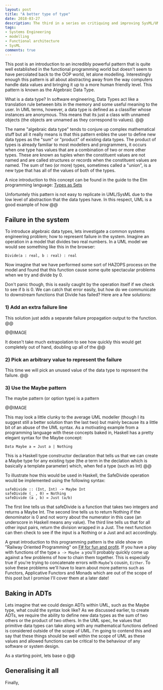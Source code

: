 ```yaml
---
layout: post
title: "A better type of type"
date: 2018-03-27
description: The third in a series on critiquing and improving SysML/UML. This time we take a look at modern plogramming languages for inspiration on improving data.
tags:
- Systems Engineering
- modelling
- Functional architecture
- SysML
comments: true
---
```


This post is an introduction to an incredibly powerful pattern that is quite well established in the functional programming world but doesn't seem to have percolated back to the OOP world, let alone modelling. Interestingly enough this pattern is all about abstracting away from the way computers handle data values and bringing it up to a more human friendly level. This pattern is known as the Algebraic Data Type.

What is a data type? In software engineering, Data Types act like a translation rule between bits in the memory and some useful meaning to the user. In UML terms, however, a data type is defined as a classifier whose instances are anonymous. This means that its just a class with unnamed objects (the objects are unnamed as they correspond to values). @@

The name "algebraic data type" tends to conjure up complex mathematical stuff but all it really means is that this pattern enbles the user to define new data types as the "sum" or "product" of existing data types. The product of types is already familiar to most modellers and programmers, it occurs when one type has values that are a combination of two or more other types. These are known as tuples when the constituent values are not named and are called structures or records when the constituent values are named.
The sum of two (or more) types, sometimes called a "union", is a new type that has all of the values of both of the types.

A nice introduction to this concept can be found in the guide to the Elm programming language: [Types as Sets](https://guide.elm-lang.org/appendix/types_as_sets.html)

Unfortuntely this pattern is not easy to replicate in UML/SysML due to the low level of abstraction that the data types have. In this respect, UML is a good example of how @@

## Failure in the system

To introduce algebraic data types, lets investigate a common systems engineering problem; how to represent failure in the system. Imagine an operation in a model that divides two real numbers. In a UML model we would see something like this in the browser:  

    Divide(a : real, b : real) : real

Now imagine that we have performed some sort of HAZOPS process on the model and found that this function cause some quite spectacular problems when we try and divide by 0.

Don't panic though, this is easily caught by the operation itself if we check to see if b is 0. We can catch that error easily, but how do we communicate to downstream functions that Divide has failed? Here are a few solutions:

### 1) Add an extra failure line

This solution just adds a separate failure propagation output to the function. @@

@@IMAGE

It doesn't take much extrapolation to see how quickly this would get completely out of hand, doubling up all of the @@

### 2) Pick an arbitrary value to represent the failure

This time we will pick an unused value of the data type to represent the failure. @@

### 3) Use the Maybe pattern

The maybe pattern (or option type) is a pattern

@@IMAGE

This may look a little clunky to the average UML modeller (though I its suggest still a better solution than the last two) but mainly because its a little bit of an abuse of the UML syntax. As a motivating example from a programming language with these concepts baked in, Haskell has a pretty elegant syntax for the Maybe concept:

    Data Maybe a = Just a | Nothing

This is a Haskell type constructor declaration that tells us that we can create a Maybe type for any existing type (the *a* term in the declation which is basically a template parameter) which, when fed a type (such as Int) @@

To illustrate how this would be used in Haskell, the SafeDivide operation would be implemented using the following syntax:

    safeDivide :: (Int, Int) -> Maybe Int
    safeDivide (_ , 0) = Nothing
    safeDivide (a , b) = Just (a/b)

The first line tells us that safeDivide is a function that takes two integers and returns a Maybe Int. The second line tells us to return Nothing if the denominator is 0 and not worry about the numerator in this case (an underscore in Haskell means any value). The third line tells us that for all other input pairs, return the division wrapped in a Just. The next function can then check to see if the input is a Nothing or a Just and act accordingly.

A great introduction to this programming pattern is the slide show on "Railway Oriented Programming" on [F# for fun and profit](https://fsharpforfunandprofit.com/rop/). If you have a play with functions of the type ``` a -> Maybe a ``` you'll probably quickly come up against a few problems of how to chain them together. This is especially true if you're trying to concatenate errors with ```Maybe```'s cousin, ```Either```. To solve these problems we'll have to learn about more patterns such as Functors, Applicative Functors and Monads which are out of the scope of this post but I promise I'll cover them at a later date!

## Baking in ADTs

Lets imagine that we could design ADTs within UML, such as the Maybe type, what could the syntax look like? As we discussed earlier, to create ADTs, we require the ability to define new data types as the sum of two others or the product of two others. In the UML spec, he values that primitive data types can take along with any mathematical functions defined is considered outside of the scope of UML. I'm going to contend this and say that these things should be well within the scope of UML as these values and allowed functions can be critical to the behaviour of any software or system design.

As a starting point, lets base o @@

## Generalising it all

Finally, 